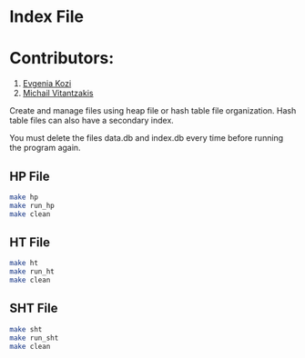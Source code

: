 # Index File

# Contributors:
1. [Evgenia Kozi](https://github.com/JennyKozi)
2. [Michail Vitantzakis](https://github.com/MichaelVita)

Create and manage files using heap file or hash table file organization. Hash table files can also have a secondary index.

You must delete the files data.db and index.db every time before running the program again.

## HP File
```bash
make hp
make run_hp
make clean
```

## HT File
```bash
make ht
make run_ht
make clean
```

## SHT File
```bash
make sht
make run_sht
make clean
```